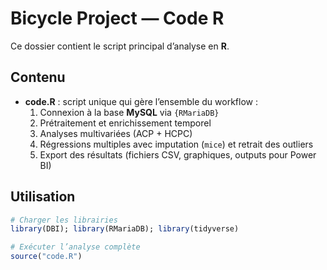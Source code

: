# Bicycle Project — Code R

Ce dossier contient le script principal d’analyse en **R**.

## Contenu
- **code.R** : script unique qui gère l’ensemble du workflow :
  1. Connexion à la base **MySQL** via `{RMariaDB}`
  2. Prétraitement et enrichissement temporel
  3. Analyses multivariées (ACP + HCPC)
  4. Régressions multiples avec imputation (`mice`) et retrait des outliers
  5. Export des résultats (fichiers CSV, graphiques, outputs pour Power BI)

## Utilisation
```r
# Charger les librairies
library(DBI); library(RMariaDB); library(tidyverse)

# Exécuter l’analyse complète
source("code.R")
